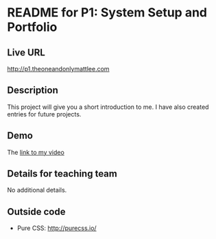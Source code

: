 # README for P1: System Setup and Portfolio

## Live URL
<http://p1.theoneandonlymattlee.com>

## Description
This project will give you a short introduction to me. I have also created entries for future projects.

## Demo
The [link to my video](https://www.youtube.com/channel/UCpynttk3PcE3Zvd8d4sNYtg)

## Details for teaching team
No additional details.

## Outside code
* Pure CSS: http://purecss.io/
